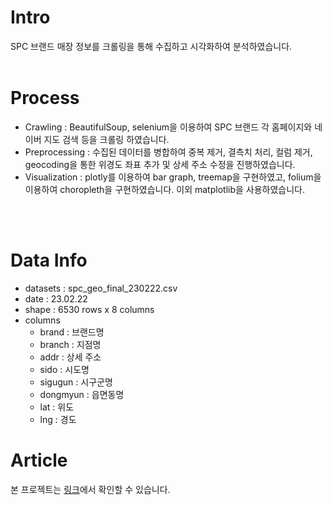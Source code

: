 # Intro
SPC 브랜드 매장 정보를 크롤링을 통해 수집하고 시각화하여 분석하였습니다.
<br>
<br>

# Process
- Crawling : BeautifulSoup, selenium을 이용하여 SPC 브랜드 각 홈페이지와 네이버 지도 검색 등을 크롤링 하였습니다.
- Preprocessing : 수집된 데이터를 병합하여 중복 제거, 결측치 처리, 컬럼 제거, geocoding을 통한 위경도 좌표 추가 및 상세 주소 수정을 진행하였습니다.
- Visualization : plotly를 이용하여 bar graph, treemap을 구현하였고, folium을 이용하여 choropleth을 구현하였습니다. 이외 matplotlib을 사용하였습니다.
<br>
<br>

# Data Info
- datasets : spc_geo_final_230222.csv
- date : 23.02.22 
- shape : 6530 rows x 8 columns
- columns 
	- brand : 브랜드명
	- branch : 지점명
	- addr : 상세 주소
	- sido : 시도명
	- sigugun : 시구군명
	- dongmyun : 읍면동명
	- lat : 위도
	- lng : 경도

# Article
본 프로젝트는 [링크](https://hellp-world.tistory.com/327)에서 확인할 수 있습니다.
